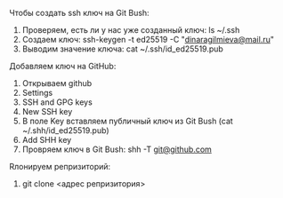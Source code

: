Чтобы создать ssh ключ на Git Bush:
1. Проверяем, есть ли у нас уже созданный ключ: ls ~/.ssh
2. Создаем ключ: ssh-keygen -t ed25519 -C "dinaragilmieva@mail.ru"
3. Выводим значение ключа: cat ~/.ssh/id_ed25519.pub

Добавляем ключ на GitHub:
1. Открываем github
2. Settings
3. SSH and GPG keys
4. New SSH key
5. В поле Key вставляем публичный ключ из Git Bush (cat ~/.shh/id_ed25519.pub)
6. Add SHH key
7. Провряем ключ в Git Bush: shh -T git@github.com

Rлонируем репризиторий:
1. git clone <адрес репризитория>
